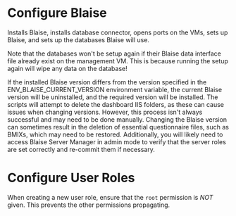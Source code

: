 # Configure Blaise

Installs Blaise, installs database connector, opens ports on the VMs, sets up Blaise, and sets up the databases Blaise will use.

Note that the databases won't be setup again if their Blaise data interface file already exist on the management VM. This is because running the setup again will wipe any data on the database!

If the installed Blaise version differs from the version specified in the ENV_BLAISE_CURRENT_VERSION environment variable, the current Blaise version will be uninstalled, and the required version will be installed. The scripts will attempt to delete the dashboard IIS folders, as these can cause issues when changing versions. However, this process isn't always successful and may need to be done manually. Changing the Blaise version can sometimes result in the deletion of essential questionnaire files, such as BMIXs, which may need to be restored. Additionally, you will likely need to access Blaise Server Manager in admin mode to verify that the server roles are set correctly and re-commit them if necessary.

# Configure User Roles

When creating a new user role, ensure that the `root` permission is *NOT* given. This prevents the other permissions propagating.
